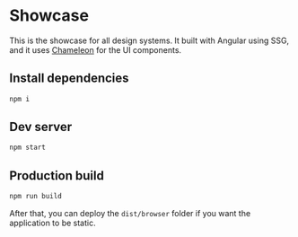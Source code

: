 # Showcase

This is the showcase for all design systems. It built with Angular using SSG, and it uses [Chameleon](https://github.com/genexuslabs/chameleon-controls-library) for the UI components.

## Install dependencies

```bash
npm i
```

## Dev server

```bash
npm start
```

## Production build

```bash
npm run build
```

After that, you can deploy the `dist/browser` folder if you want the application to be static.
